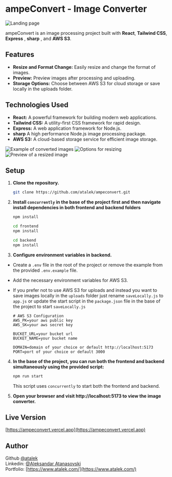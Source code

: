 # ampeConvert - Image Converter

![Landing page](https://res.cloudinary.com/dkofkuquf/image/upload/v1706538303/nuxtshop/xvn4cgbumnqtttp8gchh.png)

ampeConvert is an image processing project built with **React**, **Tailwind
CSS**, **Express** , **sharp** , and **AWS S3**.

## Features

- **Resize and Format Change:** Easily resize and change the format of images.
- **Preview:** Preview images after processing and uploading.
- **Storage Options:** Choose between AWS S3 for cloud storage or save locally
  in the uploads folder.

## Technologies Used

- **React:** A powerful framework for building modern web applications.
- **Tailwind CSS:** A utility-first CSS framework for rapid design.
- **Express:** A web application framework for Node.js.
- **sharp** A high performance Node.js image processing package.
- **AWS S3:** A cloud-based storage service for efficient image storage.

![Example of converted images](https://res.cloudinary.com/dkofkuquf/image/upload/v1706537898/nuxtshop/sz0f9teexs7exxogbcgx.png)
![Options for resizing](https://res.cloudinary.com/dkofkuquf/image/upload/v1706538685/nuxtshop/qf9wc26x4y16bhmtasxt.png)
![Preview of a resized image](https://res.cloudinary.com/dkofkuquf/image/upload/v1706538044/nuxtshop/wifjh2v6jgqnsyrl2pjz.png)

## Setup

1. **Clone the repository.**

   ```bash
   git clone https://github.com/atalek/ampeconvert.git

   ```

2. **Install `concurrently` in the base of the project first and then navigate
   install dependencies in both frontend and backend folders**

   ```bash
   npm install

   cd frontend
   npm install

   cd backend
   npm install
   ```

3. **Configure environment variables in backend.**

- Create a `.env` file in the root of the project or remove the example from the
  provided `.env.example` file.
- Add the necessary environment variables for AWS S3.
- If you prefer not to use AWS S3 for uploads and instead you want to save
  images locally in the `uploads` folder just rename `saveLocally.js` to
  `app.js` or update the start script in the `package.json` file in the base of
  the project to start `saveLocally.js`

  ```env
  # AWS S3 Configuration
  AWS_PK=your aws public key
  AWS_SK=your aws secret key

  BUCKET_URL=your bucket url
  BUCKET_NAME=your bucket name

  DOMAIN=domain of your choice or default http://localhost:5173
  PORT=port of your choice or default 3000
  ```

4. **In the base of the project, you can run both the frontend and backend
   simultaneously using the provided script:**

   ```bash
   npm run start

   ```

   This script uses `concurrently` to start both the frontend and backend.

5. **Open your browser and visit http://localhost:5173 to view the image
   converter.**

## Live Version

[https://ampeconvert.vercel.app](https://ampeconvert.vercel.app)

## Author

Github [@atalek](https://github.com/atalek) <br> Linkedin:
[@Aleksandar Atanasovski](https://www.linkedin.com/in/aleksandar-atanasovski-16b123263/)
<br> Portfolio: [https://www.atalek.com/](https://www.atalek.com/)
